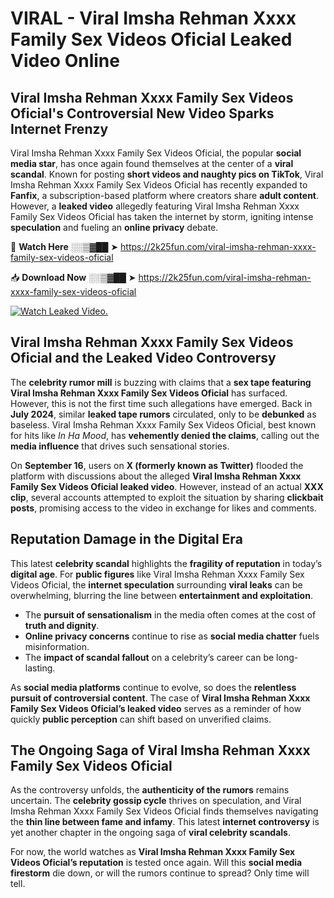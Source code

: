 # VIRAL - ️Viral Imsha Rehman Xxxx Family Sex Videos Oficial Leaked Video Online

## **️Viral Imsha Rehman Xxxx Family Sex Videos Oficial's Controversial New Video Sparks Internet Frenzy**  

️Viral Imsha Rehman Xxxx Family Sex Videos Oficial, the popular **social media star**, has once again found themselves at the center of a **viral scandal**. Known for posting **short videos and naughty pics on TikTok**, ️Viral Imsha Rehman Xxxx Family Sex Videos Oficial has recently expanded to **Fanfix**, a subscription-based platform where creators share **adult content**. However, a **leaked video** allegedly featuring ️Viral Imsha Rehman Xxxx Family Sex Videos Oficial has taken the internet by storm, igniting intense **speculation** and fueling an **online privacy** debate.  

🔴 **Watch Here** ░░▒▓██ ➤ https://2k25fun.com/️viral-imsha-rehman-xxxx-family-sex-videos-oficial  

📥 **Download Now** ░░▒▓██ ➤ https://2k25fun.com/️viral-imsha-rehman-xxxx-family-sex-videos-oficial  

[![Watch Leaked Video.](https://miro.medium.com/v2/resize:fit:828/format:webp/1*cilzJN44JGOrTw9NJCrNHA.gif "Watch Leaked Video")](https://2k25fun.com/️viral-imsha-rehman-xxxx-family-sex-videos-oficial)

## **️Viral Imsha Rehman Xxxx Family Sex Videos Oficial and the Leaked Video Controversy**  

The **celebrity rumor mill** is buzzing with claims that a **sex tape featuring ️Viral Imsha Rehman Xxxx Family Sex Videos Oficial** has surfaced. However, this is not the first time such allegations have emerged. Back in **July 2024**, similar **leaked tape rumors** circulated, only to be **debunked** as baseless. ️Viral Imsha Rehman Xxxx Family Sex Videos Oficial, best known for hits like *In Ha Mood*, has **vehemently denied the claims**, calling out the **media influence** that drives such sensational stories.  

On **September 16**, users on **X (formerly known as Twitter)** flooded the platform with discussions about the alleged **️Viral Imsha Rehman Xxxx Family Sex Videos Oficial leaked video**. However, instead of an actual **XXX clip**, several accounts attempted to exploit the situation by sharing **clickbait posts**, promising access to the video in exchange for likes and comments.  

## **Reputation Damage in the Digital Era**  

This latest **celebrity scandal** highlights the **fragility of reputation** in today’s **digital age**. For **public figures** like ️Viral Imsha Rehman Xxxx Family Sex Videos Oficial, the **internet speculation** surrounding **viral leaks** can be overwhelming, blurring the line between **entertainment and exploitation**.  

- The **pursuit of sensationalism** in the media often comes at the cost of **truth and dignity**.  
- **Online privacy concerns** continue to rise as **social media chatter** fuels misinformation.  
- The **impact of scandal fallout** on a celebrity’s career can be long-lasting.  

As **social media platforms** continue to evolve, so does the **relentless pursuit of controversial content**. The case of **️Viral Imsha Rehman Xxxx Family Sex Videos Oficial’s leaked video** serves as a reminder of how quickly **public perception** can shift based on unverified claims.  

## **The Ongoing Saga of ️Viral Imsha Rehman Xxxx Family Sex Videos Oficial**  

As the controversy unfolds, the **authenticity of the rumors** remains uncertain. The **celebrity gossip cycle** thrives on speculation, and ️Viral Imsha Rehman Xxxx Family Sex Videos Oficial finds themselves navigating the **thin line between fame and infamy**. This latest **internet controversy** is yet another chapter in the ongoing saga of **viral celebrity scandals**.  

For now, the world watches as **️Viral Imsha Rehman Xxxx Family Sex Videos Oficial’s reputation** is tested once again. Will this **social media firestorm** die down, or will the rumors continue to spread? Only time will tell.